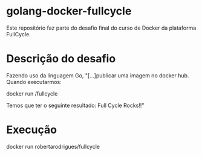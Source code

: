 # golang-docker-fullcycle
Este repositório faz parte do desafio final do curso de Docker da plataforma FullCycle.

# Descrição do desafio
Fazendo uso da linguagem Go, "[...]publicar uma imagem no docker hub. Quando executarmos:

docker run <seu-user>/fullcycle

Temos que ter o seguinte resultado: Full Cycle Rocks!!"

# Execução

docker run robertarodrigues/fullcycle
